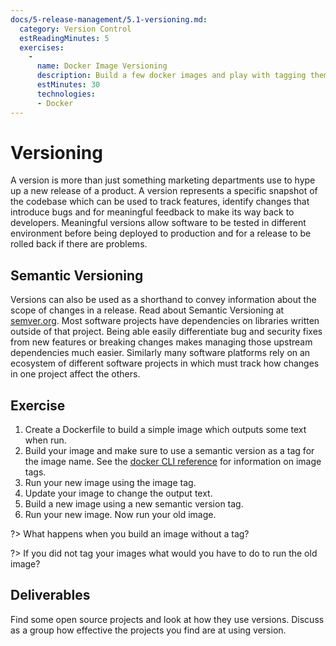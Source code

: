 ```yaml
---
docs/5-release-management/5.1-versioning.md:
  category: Version Control
  estReadingMinutes: 5
  exercises:
    -
      name: Docker Image Versioning
      description: Build a few docker images and play with tagging them with semantic versioning.
      estMinutes: 30
      technologies:
      - Docker
---
```


# Versioning

A version is more than just something marketing departments use to hype up a new release of a product. A version represents a specific snapshot of the codebase which can be used to track features, identify changes that introduce bugs and for meaningful feedback to make its way back to developers. Meaningful versions allow software to be tested in different environment before being deployed to production and for a release to be rolled back if there are problems.

## Semantic Versioning

Versions can also be used as a shorthand to convey information about the scope of changes in a release. Read about Semantic Versioning at [semver.org](http://semver.org/). Most software projects have dependencies on libraries written outside of that project. Being able easily differentiate bug and security fixes from new features or breaking changes makes managing those upstream dependencies much easier. Similarly many software platforms rely on an ecosystem of different software projects in which must track how changes in one project affect the others.

## Exercise

1. Create a Dockerfile to build a simple image which outputs some text when run.
2. Build your image and make sure to use a semantic version as a tag for the image name. See the [docker CLI reference](https://docs.docker.com/engine/reference/commandline/build/#tag-an-image--t) for information on image tags.
3. Run your new image using the image tag.
4. Update your image to change the output text.
5. Build a new image using a new semantic version tag.
6. Run your new image. Now run your old image.

?> What happens when you build an image without a tag?

?> If you did not tag your images what would you have to do to run the old image?

## Deliverables

Find some open source projects and look at how they use versions. Discuss as a group how effective the projects you find are at using version.
